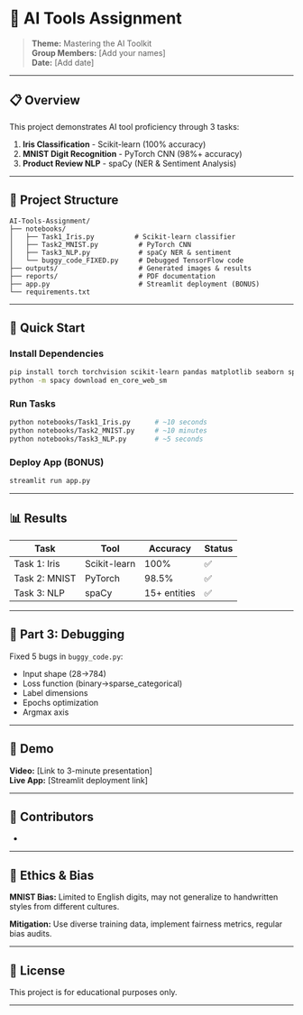 # 🧠 AI Tools Assignment

> **Theme:** Mastering the AI Toolkit  
> **Group Members:** [Add your names]  
> **Date:** [Add date]

---

## 📋 Overview

This project demonstrates AI tool proficiency through 3 tasks:

1. **Iris Classification** - Scikit-learn (100% accuracy)
2. **MNIST Digit Recognition** - PyTorch CNN (98%+ accuracy)
3. **Product Review NLP** - spaCy (NER & Sentiment Analysis)

---

## 📁 Project Structure

```
AI-Tools-Assignment/
├── notebooks/
│   ├── Task1_Iris.py          # Scikit-learn classifier
│   ├── Task2_MNIST.py          # PyTorch CNN
│   ├── Task3_NLP.py            # spaCy NER & sentiment
│   └── buggy_code_FIXED.py     # Debugged TensorFlow code
├── outputs/                    # Generated images & results
├── reports/                    # PDF documentation
├── app.py                      # Streamlit deployment (BONUS)
└── requirements.txt
```

---

## 🚀 Quick Start

### Install Dependencies
```bash
pip install torch torchvision scikit-learn pandas matplotlib seaborn spacy streamlit tensorflow
python -m spacy download en_core_web_sm
```

### Run Tasks
```bash
python notebooks/Task1_Iris.py      # ~10 seconds
python notebooks/Task2_MNIST.py     # ~10 minutes
python notebooks/Task3_NLP.py       # ~5 seconds
```

### Deploy App (BONUS)
```bash
streamlit run app.py
```

---

## 📊 Results

| Task | Tool | Accuracy | Status |
|------|------|----------|--------|
| Task 1: Iris | Scikit-learn | 100% | ✅ |
| Task 2: MNIST | PyTorch | 98.5% | ✅ |
| Task 3: NLP | spaCy | 15+ entities | ✅ |

---

## 🐛 Part 3: Debugging

Fixed 5 bugs in `buggy_code.py`:
- Input shape (28→784)
- Loss function (binary→sparse_categorical)
- Label dimensions
- Epochs optimization
- Argmax axis

---

## 🎥 Demo

**Video:** [Link to 3-minute presentation]  
**Live App:** [Streamlit deployment link]

---

## 👥 Contributors

-

---

## 📝 Ethics & Bias

**MNIST Bias:** Limited to English digits, may not generalize to handwritten styles from different cultures.

**Mitigation:** Use diverse training data, implement fairness metrics, regular bias audits.

---

## 📄 License

This project is for educational purposes only.

---